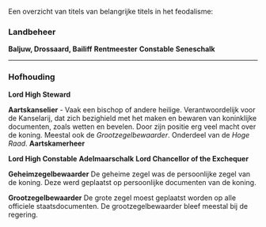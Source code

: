 Een overzicht van titels van belangrijke titels in het feodalisme:

### Landbeheer
**Baljuw, Drossaard, Bailiff** 
**Rentmeester**
**Constable**
**Seneschalk**

****
### Hofhouding
**Lord High Steward**

**Aartskanselier** - Vaak een bischop of andere heilige. Verantwoordelijk voor de Kanselarij, dat zich bezighield met het maken en bewaren van koninklijke documenten, zoals wetten en bevelen.  Door zijn positie erg veel macht over de koning. Meestal ook de *Grootzegelbewaarder*. Onderdeel van de *Hoge Raad*.
**Aartskamerheer**

**Lord High Constable**
**Adelmaarschalk**
**Lord Chancellor of the Exchequer**

**Geheimzegelbewaarder** De geheime zegel was de persoonlijke zegel van de koning. Deze werd geplaatst op persoonlijke documenten van de koning. 

**Grootzegelbewaarder** De grote zegel moest geplaatst worden op alle officiele staatsdocumenten. De grootzegelbewaarder bleef meestal bij de regering.


